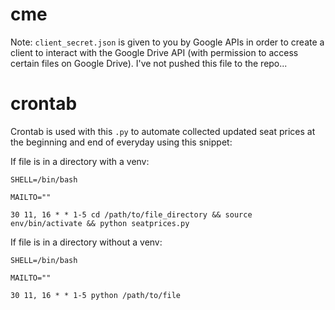 # cme

Note: `client_secret.json` is given to you by Google APIs in order to create a client to interact with the Google Drive API (with permission to access certain files on Google Drive). I've not pushed this file to the repo...

# crontab
Crontab is used with this `.py` to automate collected updated seat prices at the beginning and end of everyday using this snippet:

If file is in a directory with a venv:
```
SHELL=/bin/bash

MAILTO=""

30 11, 16 * * 1-5 cd /path/to/file_directory && source env/bin/activate && python seatprices.py
```

If file is in a directory without a venv:
```
SHELL=/bin/bash

MAILTO=""

30 11, 16 * * 1-5 python /path/to/file
```
